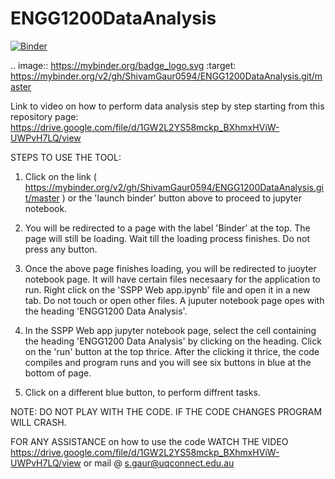# ENGG1200DataAnalysis

[![Binder](https://mybinder.org/badge_logo.svg)](https://mybinder.org/v2/gh/ShivamGaur0594/ENGG1200DataAnalysis.git/master)

.. image:: https://mybinder.org/badge_logo.svg :target: https://mybinder.org/v2/gh/ShivamGaur0594/ENGG1200DataAnalysis.git/master

Link to video on how to perform data analysis step by step starting from this repository page:  https://drive.google.com/file/d/1GW2L2YS58mckp_BXhmxHViW-UWPvH7LQ/view  

STEPS TO USE THE TOOL:

1. Click on the link ( https://mybinder.org/v2/gh/ShivamGaur0594/ENGG1200DataAnalysis.git/master ) or the 'launch binder' button above to proceed to jupyter notebook. 

2. You will be redirected to a page with the label 'Binder' at the top. The page will still be loading. Wait till the loading process finishes. Do not press any button.

3. Once the above page finishes loading, you will be redirected to juoyter notebook page. It will have certain files necesaary for the application to run. Right click on the 'SSPP Web app.ipynb' file and open it in a new tab. Do not touch or open other files. A juputer notebook page opes with the heading 'ENGG1200 Data Analysis'.

4. In the SSPP Web app jupyter notebook page, select the cell containing the heading 'ENGG1200 Data Analysis' by clicking on the heading. Click on the 'run' button at the top thrice. After the clicking it thrice, the code compiles and program runs and you will see six buttons in blue at the bottom of page.

5. Click on a different blue button, to perform diffrent tasks.

NOTE: DO NOT PLAY WITH THE CODE. IF THE CODE CHANGES PROGRAM WILL CRASH.

FOR ANY ASSISTANCE on how to use the code WATCH THE VIDEO https://drive.google.com/file/d/1GW2L2YS58mckp_BXhmxHViW-UWPvH7LQ/view or mail @ s.gaur@uqconnect.edu.au  
